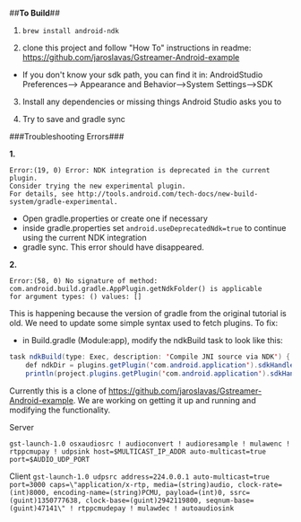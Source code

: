 ##**To Build**##

1. `brew install android-ndk`

2. clone this project and follow "How To" instructions in readme:
https://github.com/jaroslavas/Gstreamer-Android-example

* If you don't know your sdk path, you can find it in:
    AndroidStudio Preferences--> Appearance and Behavior-->System Settings-->SDK

3. Install any dependencies or missing things Android Studio asks you to

4. Try to save and gradle sync

###Troubleshooting Errors###

 
**1.** 
```
Error:(19, 0) Error: NDK integration is deprecated in the current plugin.  
Consider trying the new experimental plugin.  
For details, see http://tools.android.com/tech-docs/new-build-system/gradle-experimental.
```
+ Open gradle.properties or create one if necessary
+ inside gradle.properties set `android.useDeprecatedNdk=true` to continue using the current NDK integration
+ gradle sync. This error should have disappeared.

**2.** 
```
Error:(58, 0) No signature of method: 
com.android.build.gradle.AppPlugin.getNdkFolder() is applicable 
for argument types: () values: []
```

This is happening because the version of gradle from the original tutorial is old. We need to update some simple syntax used to fetch plugins.
To fix:

+ in Build.gradle (Module:app), modify the ndkBuild task to look like this:

```java
task ndkBuild(type: Exec, description: 'Compile JNI source via NDK') {
    def ndkDir = plugins.getPlugin('com.android.application').sdkHandler.getNdkFolder()
    println(project.plugins.getPlugin('com.android.application').sdkHandler.getNdkFolder())
```


Currently this is a clone of https://github.com/jaroslavas/Gstreamer-Android-example. We are working on getting it up and running and modifying the functionality.

Server

`gst-launch-1.0 osxaudiosrc ! audioconvert ! audioresample ! mulawenc ! rtppcmupay ! udpsink host=$MULTICAST_IP_ADDR auto-multicast=true port=$AUDIO_UDP_PORT`


Client
`gst-launch-1.0 udpsrc address=224.0.0.1 auto-multicast=true port=3000 caps=\"application/x-rtp, media=(string)audio, clock-rate=(int)8000, encoding-name=(string)PCMU, payload=(int)0, ssrc=(guint)1350777638, clock-base=(guint)2942119800, seqnum-base=(guint)47141\" ! rtppcmudepay ! mulawdec ! autoaudiosink`
